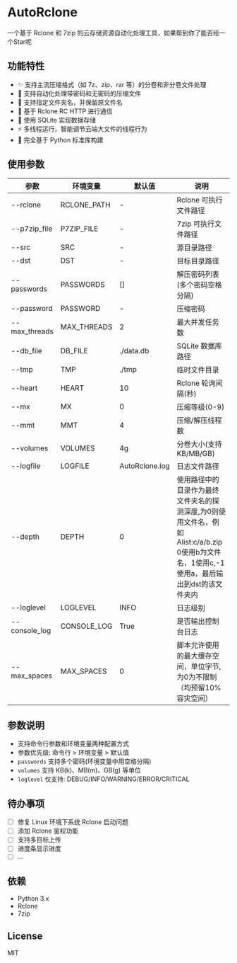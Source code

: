 # AutoRclone
一个基于 Rclone 和 7zip 的云存储资源自动化处理工具，如果帮到你了能否给一个Star呢

## 功能特性
- ✨ 支持主流压缩格式（如 7z、zip、rar 等）的分卷和非分卷文件处理
- 🔐 支持自动化处理带密码和无密码的压缩文件
- 📁 支持指定文件夹名，并保留原文件名
- 🚀 基于 Rclone RC HTTP 进行通信
- 💾 使用 SQLite 实现数据存储
- ⚡ 多线程运行，智能调节云端大文件的线程行为
- 🐍 完全基于 Python 标准库构建

## 使用参数
| 参数            | 环境变量        | 默认值            | 说明                                                                                   |
|---------------|-------------|----------------|--------------------------------------------------------------------------------------|
| --rclone      | RCLONE_PATH | -              | Rclone 可执行文件路径                                                                       |
| --p7zip_file  | P7ZIP_FILE  | -              | 7zip 可执行文件路径                                                                         |
| --src         | SRC         | -              | 源目录路径                                                                                |
| --dst         | DST         | -              | 目标目录路径                                                                               |
| --passwords   | PASSWORDS   | []             | 解压密码列表(多个密码空格分隔)                                                                     |
| --password    | PASSWORD    | -              | 压缩密码                                                                                 |
| --max_threads | MAX_THREADS | 2              | 最大并发任务数                                                                              |
| --db_file     | DB_FILE     | ./data.db      | SQLite 数据库路径                                                                         |
| --tmp         | TMP         | ./tmp          | 临时文件目录                                                                               |
| --heart       | HEART       | 10             | Rclone 轮询间隔(秒)                                                                       |
| --mx          | MX          | 0              | 压缩等级(0-9)                                                                            |
| --mmt         | MMT         | 4              | 压缩/解压线程数                                                                             |
| --volumes     | VOLUMES     | 4g             | 分卷大小(支持KB/MB/GB)                                                                     |
| --logfile     | LOGFILE     | AutoRclone.log | 日志文件路径                                                                               |
| --depth       | DEPTH       | 0              | 使用路径中的目录作为最终文件夹名的探测深度,为0则使用文件名，例如 Alist:c/a/b.zip 0使用b为文件名，1使用c,-1使用a，最后输出到dst的该文件夹内 |
| --loglevel    | LOGLEVEL    | INFO           | 日志级别                                                                                 |
| --console_log | CONSOLE_LOG | True           | 是否输出控制台日志                                                                            |
| --max_spaces  | MAX_SPACES  | 0              | 脚本允许使用的最大缓存空间，单位字节, 为0为不限制（均预留10%容灾空间）                                               |
## 参数说明
- 支持命令行参数和环境变量两种配置方式
- 参数优先级: 命令行 > 环境变量 > 默认值
- `passwords` 支持多个密码(环境变量中用空格分隔)
- `volumes` 支持 KB(k)、MB(m)、GB(g) 等单位
- `loglevel` 仅支持: DEBUG/INFO/WARNING/ERROR/CRITICAL

## 待办事项
- [ ] 修复 Linux 环境下系统 Rclone 启动问题
- [ ] 添加 Rclone 鉴权功能
- [ ] 支持多目标上传
- [ ] 进度条显示进度
- [ ] ...

## 依赖
- Python 3.x
- Rclone
- 7zip

## License
MIT